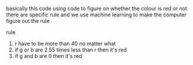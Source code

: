 basically this code using code to figure on whether the colour is red or not
there are specific rule and we use machine learning to make the computer figure out the rule

rule
1. r have to be more than 40 no matter what
2. if g or b are 2.55 times less than r then it's red
3. if g and b are 0 then it's red
